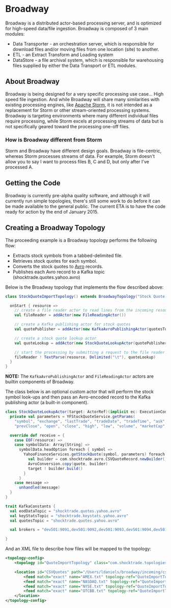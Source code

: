 Broadway
====

Broadway is a distributed actor-based processing server, and is optimized for high-speed data/file ingestion. Broadway is composed
of 3 main modules:

* Data Transporter - an orchestration server, which is responsible for download files and/or moving files from one location (site) to another.
* ETL - an Extract Transform and Loading system
* DataStore - a file archival system, which is responsible for warehousing files supplied by either the Data Transport or ETL modules.

## About Broadway

Broadway is being designed for a very specific processing use case... High speed file ingestion. And while Broadway will
share many similarities with existing processing engines, like <a href="http://storm.apache.org/" target="storm">Apache Storm</a>,
it is not intended as a replacement for Storm or other stream-oriented processing systems. Broadway is targeting
environments where many different individual files require processing, while Storm excels at processing streams of data
but is not specifically geared toward the processing one-off files.

### How is Broadway different from Storm

Storm and Broadway have different design goals. Broadway is file-centric, whereas Storm processes streams of data.
For example, Storm doesn't allow you to say I want to process files B, C and D, but only after I've processed A.

## Getting the Code

Broadway is currently pre-alpha quality software, and although it will currently run simple topologies, there's still
some work to do before it can be made available to the general public. The current ETA is to have the code ready for
action by the end of January 2015.

## Creating a Broadway Topology

The proceeding example is a Broadway topology performs the following flow:

* Extracts stock symbols from a tabbed-delimited file.
* Retrieves stock quotes for each symbol.
* Converts the stock quotes to <a href="http://avro.apache.org/" target="avro">Avro</a> records.
* Publishes each Avro record to a Kafka topic (shocktrade.quotes.yahoo.avro)

Below is the Broadway topology that implements the flow described above:

```scala
class StockQuoteImportTopology() extends BroadwayTopology("Stock Quote Import Topology") with KafkaConstants {

  onStart { resource =>
    // create a file reader actor to read lines from the incoming resource
    val fileReader = addActor(new FileReadingActor())

    // create a Kafka publishing actor for stock quotes
    val quotePublisher = addActor(new KafkaAvroPublishingActor(quotesTopic, brokers))

    // create a stock quote lookup actor
    val quoteLookup = addActor(new StockQuoteLookupActor(quotePublisher))

    // start the processing by submitting a request to the file reader actor
    fileReader ! TextParse(resource, Delimited("\t"), quoteLookup)
  }
}
```

**NOTE:** The `KafkaAvroPublishingActor` and `FileReadingActor` actors are builtin components of Broadway.

The class below is an optional custom actor that will perform the stock symbol look-ups and then pass an Avro-encoded
record to the Kafka publishing actor (a built-in component).

```scala
class StockQuoteLookupActor(target: ActorRef)(implicit ec: ExecutionContext) extends Actor {
  private val parameters = YFStockQuoteService.getParams(
    "symbol", "exchange", "lastTrade", "tradeDate", "tradeTime", "ask", "bid", "change", "changePct",
    "prevClose", "open", "close", "high", "low", "volume", "marketCap", "errorMessage")

  override def receive = {
    case EOF(resource) =>
    case symbolData: Array[String] =>
      symbolData.headOption foreach { symbol =>
        YahooFinanceServices.getStockQuote(symbol, parameters) foreach { quote =>
          val builder = com.shocktrade.avro.CSVQuoteRecord.newBuilder()
          AvroConversion.copy(quote, builder)
          target ! builder.build()
        }
      }
    case message =>
      unhandled(message)
  }
}
```

```scala
trait KafkaConstants {
  val eodDataTopic = "shocktrade.quotes.yahoo.avro"
  val keyStatsTopic = "shocktrade.keystats.yahoo.avro"
  val quotesTopic = "shocktrade.quotes.yahoo.avro"

  val brokers = "dev501:9091,dev501:9092,dev501:9093,dev501:9094,dev501:9095,dev501:9096"

}
```

And an XML file to describe how files will be mapped to the topology:

```xml
<topology-config>
    <topology id="QuoteImportTopology" class="com.shocktrade.topologies.StockQuoteImportTopology" />

    <location id="CSVQuotes" path="/Users/ldaniels/broadway/incoming/csvQuotes">
        <feed match="exact" name="AMEX.txt" topology-ref="QuoteImportTopology" />
        <feed match="exact" name="NASDAQ.txt" topology-ref="QuoteImportTopology" />
        <feed match="exact" name="NYSE.txt" topology-ref="QuoteImportTopology" />
        <feed match="exact" name="OTCBB.txt" topology-ref="QuoteImportTopology" />
    </location>
</topology-config>
```
